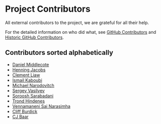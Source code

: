 # Project Contributors

All external contributors to the project, we are grateful for all their help.

For the detailed information on who did what,
see [GitHub Contributors](https://github.com/nolar/kopf/graphs/contributors)
and [Historic GitHub Contributors](https://github.com/zalando-incubator/kopf/graphs/contributors).

## Contributors sorted alphabetically

- [Daniel Middlecote](https://github.com/dlmiddlecote)
- [Henning Jacobs](https://github.com/hjacobs)
- [Clement Liaw](https://github.com/iexalt)
- [Ismail Kaboubi](https://github.com/smileisak)
- [Michael Narodovitch](https://github.com/michaelnarodovitch)
- [Sergey Vasilyev](https://github.com/nolar)
- [Soroosh Sarabadani](https://github.com/psycho-ir)
- [Trond Hindenes](https://github.com/trondhindenes)
- [Vennamaneni Sai Narasimha](https://github.com/thevennamaneni)
- [Cliff Burdick](https://github.com/cliffburdick)
- [CJ Baar](https://github.com/cjbaar)
